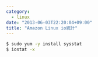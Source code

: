 ```yaml
--- 
category: 
  - linux
date: "2013-06-03T22:20:04+09:00"
title: "Amazon Linux io統計"
---
```

```bash
$ sudo yum -y install sysstat
$ iostat -x
```
